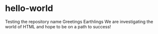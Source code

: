 # hello-world
Testing the repository name
Greetings Earthlings
We are investigating the world of HTML and hope to be on a path to success!
